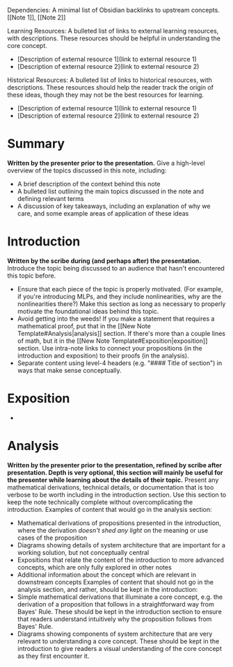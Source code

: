 Dependencies: A minimal list of Obsidian backlinks to upstream concepts. \[\[Note 1]], \[\[Note 2]]

Learning Resources:  A bulleted list of links to external learning resources, with descriptions. These resources should be helpful in understanding the core concept.
- \[Description of external resource 1\](link to external resource 1)
- \[Description of external resource 2\](link to external resource 2)

Historical Resources: A bulleted list of links to historical resources, with descriptions. These resources should help the reader track the origin of these ideas, though they may not be the best resources for learning.
- \[Description of external resource 1\](link to external resource 1)
- \[Description of external resource 2\](link to external resource 2)
# Summary
**Written by the presenter prior to the presentation.** Give a high-level overview of the topics discussed in this note, including:
- A brief description of the context behind this note
- A bulleted list outlining the main topics discussed in the note and defining relevant terms
- A discussion of key takeaways, including an explanation of why we care, and some example areas of application of these ideas
# Introduction
**Written by the scribe during (and perhaps after) the presentation.** Introduce the topic being discussed to an audience that hasn't encountered this topic before.
- Ensure that each piece of the topic is properly motivated. (For example, if you're introducing MLPs, and they include nonlinearities, why are the nonlinearities there?) Make this section as long as necessary to properly motivate the foundational ideas behind this topic.
- Avoid getting into the weeds! If you make a statement that requires a mathematical proof, put that in the [[New Note Template#Analysis|analysis]] section. If there's more than a couple lines of math, but it in the [[New Note Template#Exposition|exposition]] section. Use intra-note links to connect your propositions (in the introduction and exposition) to their proofs (in the analysis).
- Separate content using level-4 headers (e.g. "\#\#\#\# Title of section") in ways that make sense conceptually.
# Exposition
- 
# Analysis
**Written by the presenter prior to the presentation, refined by scribe after presentation. Depth is very optional, this section will mainly be useful for the presenter while learning about the details of their topic.** Present any mathematical derivations, technical details, or documentation that is too verbose to be worth including in the introduction section. Use this section to keep the note technically complete without overcomplicating the introduction. Examples of content that would go in the analysis section:
- Mathematical derivations of propositions presented in the introduction, where the derivation *doesn't shed any light* on the meaning or use cases of the proposition
- Diagrams showing details of system architecture that are important for a working solution, but not conceptually central
- Expositions that relate the content of the introduction to more advanced concepts, which are only fully explored in other notes
- Additional information about the concept which are relevant in downstream concepts
Examples of content that should not go in the analysis section, and rather, should be kept in the introduction:
- Simple mathematical derivations that illuminate a core concept, e.g. the derivation of a proposition that follows in a straightforward way from Bayes' Rule. These should be kept in the introduction section to ensure that readers understand intuitively why the proposition follows from Bayes' Rule.
- Diagrams showing components of system architecture that are very relevant to understanding a core concept. These should be kept in the introduction to give readers a visual understanding of the core concept as they first encounter it.